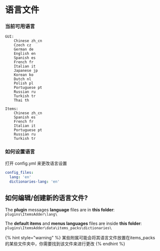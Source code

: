 # 语言文件

### 当前可用语言

```
GUI: 
    Chinese zh_cn
    Czech cz
    German de
    English en
    Spanish es
    French fr
    Italian it
    Japanese jp
    Korean ko
    Dutch nl
    Polish pl
    Portuguese pt
    Russian ru
    Turkish tr
    Thai th

Items: 
    Chinese zh_cn
    Spanish es
    French fr
    Italian it
    Portuguese pt
    Russian ru
    Turkish tr
```

### 如何设置语言

打开 config.yml 来更改语言设置

```yaml
config_files:
  lang: 'en'
  dictionaries-lang: 'en'
```

## 如何编辑/创建新的语言文件?

The **plugin** messages **language** files are in **this folder**: `plugins\ItemsAdder\lang\`

The **default items** and **menus languages** files are inside **this folder**: `plugins\ItemsAdder\data\items_packs\dictionaries\`

{% hint style="warning" %}
某些附属可能会将其语言文件放置在items\_packs的某些文件夹中，你需要找到该文件来进行更改
{% endhint %}
